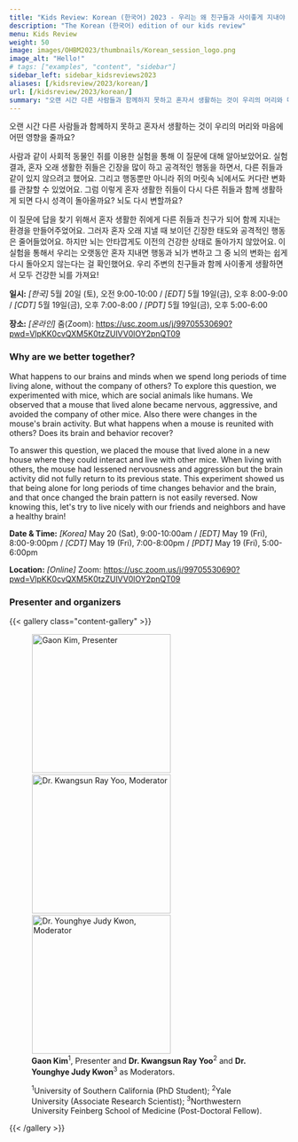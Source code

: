 ```yaml
---
title: "Kids Review: Korean (한국어) 2023 - 우리는 왜 친구들과 사이좋게 지내야 할까요?"
description: "The Korean (한국어) edition of our kids review"
menu: Kids Review
weight: 50
image: images/OHBM2023/thumbnails/Korean_session_logo.png
image_alt: "Hello!"
# tags: ["examples", "content", "sidebar"]
sidebar_left: sidebar_kidsreviews2023
aliases: [/kidsreview/2023/korean/]
url: [/kidsreview/2023/korean/]
summary: "오랜 시간 다른 사람들과 함께하지 못하고 혼자서 생활하는 것이 우리의 머리와 마음에 어떤 영향을 줄까요? 사람과 같이 사회적 동물인 쥐를 이용한 실험을 통해 이 질문에 대해 알아보았어요. 실험 결과, 혼자 오래 생활한 쥐들은 긴장을 많이 하고 공격적인 행동을 하면서, 다른 쥐들과 같이 있지 않으려고 했어요. 그리고 행동뿐만 아니라 쥐의 머릿속 뇌에서도 커다란 변화를 관찰할 수 있었어요. 그럼 이렇게 혼자 생활한 쥐들이 다시 다른 쥐들과 함께 생활하게 되면 다시 성격이 돌아올까요? 뇌도 다시 변할까요?"
---
```


<!-- ## 우리는 왜 친구들과 사이좋게 지내야 할까요? -->

오랜 시간 다른 사람들과 함께하지 못하고 혼자서 생활하는 것이 우리의 머리와 마음에 어떤 영향을 줄까요?  
  
사람과 같이 사회적 동물인 쥐를 이용한 실험을 통해 이 질문에 대해 알아보았어요. 실험 결과, 혼자 오래 생활한 쥐들은 긴장을 많이 하고 공격적인 행동을 하면서, 다른 쥐들과 같이 있지 않으려고 했어요. 그리고 행동뿐만 아니라 쥐의 머릿속 뇌에서도 커다란 변화를 관찰할 수 있었어요. 그럼 이렇게 혼자 생활한 쥐들이 다시 다른 쥐들과 함께 생활하게 되면 다시 성격이 돌아올까요? 뇌도 다시 변할까요?  
  
이 질문에 답을 찾기 위해서 혼자 생활한 쥐에게 다른 쥐들과 친구가 되어 함께 지내는 환경을 만들어주었어요. 그러자 혼자 오래 지낼 때 보이던 긴장한 태도와 공격적인 행동은 줄어들었어요.  하지만 뇌는 안타깝게도 이전의 건강한 상태로 돌아가지 않았어요. 이 실험을 통해서 우리는 오랫동안 혼자 지내면 행동과 뇌가 변하고 그 중 뇌의 변화는 쉽게 다시 돌아오지 않는다는 걸 확인했어요. 우리 주변의 친구들과 함께 사이좋게 생활하면서 모두 건강한 뇌를 가져요!  
  
**일시:** *[한국]* 5월 20일 (토), 오전 9:00-10:00 / *[EDT]* 5월 19일(금), 오후 8:00-9:00 / *[CDT]* 5월 19일(금), 오후 7:00-8:00 / *[PDT]* 5월 19일(금), 오후 5:00-6:00  
  
**장소:** *[온라인]* 줌(Zoom): https://usc.zoom.us/j/99705530690?pwd=VlpKK0cvQXM5K0tzZUlVV0lOY2pnQT09

### Why are we better together?

What happens to our brains and minds when we spend long periods of time living alone, without the company of others?
To explore this question, we experimented with mice, which are social animals like humans. We observed that a mouse that lived alone became nervous, aggressive, and avoided the company of other mice. Also there were changes in the mouse's brain activity. But what happens when a mouse is reunited with others? Does its brain and behavior recover?  
  
To answer this question, we placed the mouse that lived alone in a new house where they could interact and live with other mice. When living with others, the mouse had lessened nervousness and aggression but the brain activity did not fully return to its previous state. This experiment showed us that being alone for long periods of time changes behavior and the brain, and that once changed the brain pattern is not easily reversed. Now knowing this, let's try to live nicely with our friends and neighbors and have a healthy brain!  
  
**Date & Time:** *[Korea]* May 20 (Sat), 9:00-10:00am / *[EDT]* May 19 (Fri), 8:00-9:00pm / *[CDT]* May 19 (Fri), 7:00-8:00pm / *[PDT]* May 19 (Fri), 5:00-6:00pm  
  
**Location:** *[Online]* Zoom: https://usc.zoom.us/j/99705530690?pwd=VlpKK0cvQXM5K0tzZUlVV0lOY2pnQT09

### Presenter and organizers

{{< gallery class="content-gallery" >}}
    <figure> 
            <img style="margin: 0.1em 0.1em 0.1em 0.1em" src="/images/OHBM2023/kidsreview_2023/korean/GaonKim.jpg" alt="Gaon Kim, Presenter" width="250">
            <img style="margin: 0.1em 0.1em 0.1em 0.1em" src="/images/OHBM2023/kidsreview_2023/korean/Yoo.jpg" alt="Dr. Kwangsun Ray Yoo, Moderator" width="250">
            <img style="margin: 0.1em 0.1em 0.1em 0.1em" src="/images/OHBM2023/kidsreview_2023/korean/Kwon.jpg" alt="Dr. Younghye Judy Kwon, Moderator" width="250">
        <figcaption>
            <b>Gaon Kim</b><sup>1</sup>, Presenter and <b>Dr. Kwangsun Ray Yoo</b><sup>2</sup> and <b>Dr. Younghye Judy Kwon</b><sup>3</sup> as Moderators.
            <span style="font-size: 14px">
                <p><sup>1</sup>University of Southern California (PhD Student); <sup>2</sup>Yale University (Associate Research Scientist); <sup>3</sup>Northwestern University Feinberg School of Medicine (Post-Doctoral Fellow).</p>
            </span>
        </figcaption>
    </figure>
{{< /gallery >}}
